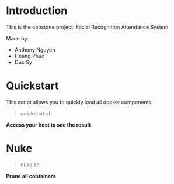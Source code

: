 # Introduction

This is the capstone project: Facial Recognition Attendance System

Made by:
- Anthony Nguyen
- Hoang Phuc
- Duc Sy

# Quickstart

This script allows you to quickly load all docker components

> quickstart.sh

**Access your host to see the result**

# Nuke

> nuke.sh

**Prune all containers**